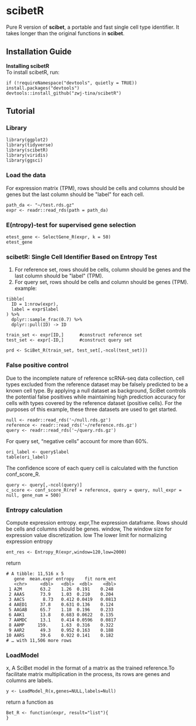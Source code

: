 # scibetR
Pure R version of **scibet**, a portable and fast single cell type identifier.
It takes longer than the original functions in **scibet**.
## Installation Guide

**Installing scibetR**  
To install scibetR, run:
```
if (!requireNamespace("devtools", quietly = TRUE)) install.packages("devtools")
devtools::install_github("zwj-tina/scibetR")
```

## Tutorial
### Library
```
library(ggplot2)
library(tidyverse)
library(scibetR)
library(viridis)
library(ggsci)
```
### Load the data
For expression matrix (TPM), rows should be cells and columns should be genes but the last column should be "label" for each cell.
```
path_da <- "~/test.rds.gz"
expr <- readr::read_rds(path = path_da) 
```
### E(ntropy)-test for supervised gene selection
```
etest_gene <- SelectGene_R(expr, k = 50)
etest_gene
```
### scibetR: Single Cell Identifier Based on Entropy Test
1. For reference set, rows should be cells, column should be genes and the last column should be "label" (TPM).
2. For query set, rows should be cells and column should be genes (TPM).
example:
```
tibble(
  ID = 1:nrow(expr),
  label = expr$label
) %>%
  dplyr::sample_frac(0.7) %>%
  dplyr::pull(ID) -> ID

train_set <- expr[ID,]      #construct reference set
test_set <- expr[-ID,]      #construct query set

prd <- SciBet_R(train_set, test_set[,-ncol(test_set)])
```

### False positive control
Due to the incomplete nature of reference scRNA-seq data collection, cell types excluded from the reference dataset may be falsely predicted to be a known cell type. By applying a null dataset as background, SciBet controls the potential false positives while maintaining high prediction accuracy for cells with types covered by the reference dataset (positive cells).
For the purposes of this example, these three datasets are used to get started.
```
null <- readr::read_rds('~/null.rds.gz')
reference <- readr::read_rds('~/reference.rds.gz')
query <- readr::read_rds('~/query.rds.gz')
```

For query set, “negative cells” account for more than 60%.
```
ori_label <- query$label
table(ori_label)
```

The confidence score of each query cell is calculated with the function conf_score_R.
```
query <- query[,-ncol(query)]
c_score <- conf_score_R(ref = reference, query = query, null_expr = null, gene_num = 500)
```

### Entropy calculation
 Compute expression entropy.
 expr,The expression dataframe. Rows should be cells and columns should be genes.
 window, The window size for expression value discretization.
 low The lower limit for normalizing expression entropy
```
ent_res <- Entropy_R(expr,window=120,low=2000)
```
return
```
# A tibble: 11,516 x 5
   gene  mean.expr entropy    fit norm_ent
   <chr>     <dbl>   <dbl>  <dbl>    <dbl>
 1 A2M       63.2    1.26  0.191    0.248 
 2 AAAS      73.9    1.03  0.210    0.204 
 3 AACS       8.73   0.412 0.0419   0.0813
 4 AAED1     37.8    0.631 0.136    0.124 
 5 AAGAB     65.7    1.18  0.196    0.233 
 6 AAK1      13.8    0.683 0.0622   0.135 
 7 AAMDC     13.1    0.414 0.0596   0.0817
 8 AAMP     159.     1.63  0.316    0.322 
 9 AAR2      49.3    0.952 0.163    0.188 
10 AARS      39.6    0.922 0.141    0.182 
# … with 11,506 more rows
```

### LoadModel
x, A SciBet model in the format of a matrix as the trained reference.To facilitate matrix multiplication in the process, its rows are genes and columns are labels.
```
y <- LoadModel_R(x,genes=NULL,labels=Null)
```
return a function as
```
Bet_R <- function(expr, result="list"){
}
```
